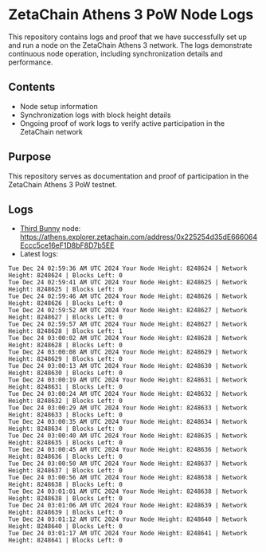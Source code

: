 # ZetaChain Athens 3 PoW Node Logs
This repository contains logs and proof that we have successfully set up and run a node on the ZetaChain Athens 3 network. The logs demonstrate continuous node operation, including synchronization details and performance.

## Contents
- Node setup information
- Synchronization logs with block height details
- Ongoing proof of work logs to verify active participation in the ZetaChain network

## Purpose
This repository serves as documentation and proof of participation in the ZetaChain Athens 3 PoW testnet.

## Logs

- [Third Bunny](https://thirdbunny.xyz/) node: https://athens.explorer.zetachain.com/address/0x225254d35dE666064Eccc5ce16eF1D8bF8D7b5EE
- Latest logs:
```
Tue Dec 24 02:59:36 AM UTC 2024 Your Node Height: 8248624 | Network Height: 8248624 | Blocks Left: 0
Tue Dec 24 02:59:41 AM UTC 2024 Your Node Height: 8248625 | Network Height: 8248625 | Blocks Left: 0
Tue Dec 24 02:59:46 AM UTC 2024 Your Node Height: 8248626 | Network Height: 8248626 | Blocks Left: 0
Tue Dec 24 02:59:52 AM UTC 2024 Your Node Height: 8248627 | Network Height: 8248627 | Blocks Left: 0
Tue Dec 24 02:59:57 AM UTC 2024 Your Node Height: 8248627 | Network Height: 8248628 | Blocks Left: 1
Tue Dec 24 03:00:02 AM UTC 2024 Your Node Height: 8248628 | Network Height: 8248628 | Blocks Left: 0
Tue Dec 24 03:00:08 AM UTC 2024 Your Node Height: 8248629 | Network Height: 8248629 | Blocks Left: 0
Tue Dec 24 03:00:13 AM UTC 2024 Your Node Height: 8248630 | Network Height: 8248630 | Blocks Left: 0
Tue Dec 24 03:00:19 AM UTC 2024 Your Node Height: 8248631 | Network Height: 8248631 | Blocks Left: 0
Tue Dec 24 03:00:24 AM UTC 2024 Your Node Height: 8248632 | Network Height: 8248632 | Blocks Left: 0
Tue Dec 24 03:00:29 AM UTC 2024 Your Node Height: 8248633 | Network Height: 8248633 | Blocks Left: 0
Tue Dec 24 03:00:35 AM UTC 2024 Your Node Height: 8248634 | Network Height: 8248634 | Blocks Left: 0
Tue Dec 24 03:00:40 AM UTC 2024 Your Node Height: 8248635 | Network Height: 8248635 | Blocks Left: 0
Tue Dec 24 03:00:45 AM UTC 2024 Your Node Height: 8248636 | Network Height: 8248636 | Blocks Left: 0
Tue Dec 24 03:00:50 AM UTC 2024 Your Node Height: 8248637 | Network Height: 8248637 | Blocks Left: 0
Tue Dec 24 03:00:56 AM UTC 2024 Your Node Height: 8248638 | Network Height: 8248638 | Blocks Left: 0
Tue Dec 24 03:01:01 AM UTC 2024 Your Node Height: 8248638 | Network Height: 8248638 | Blocks Left: 0
Tue Dec 24 03:01:06 AM UTC 2024 Your Node Height: 8248639 | Network Height: 8248639 | Blocks Left: 0
Tue Dec 24 03:01:12 AM UTC 2024 Your Node Height: 8248640 | Network Height: 8248640 | Blocks Left: 0
Tue Dec 24 03:01:17 AM UTC 2024 Your Node Height: 8248641 | Network Height: 8248641 | Blocks Left: 0
```

